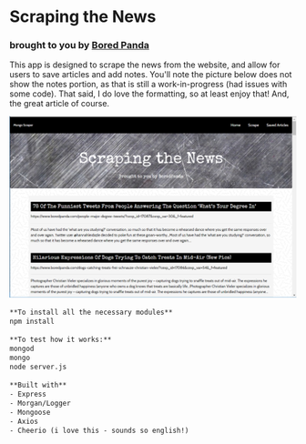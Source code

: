 # Scraping the News
### brought to you by [Bored Panda](https://www.boredpanda.com/)

This app is designed to scrape the news from the website, and allow for users to save articles and add notes.  You'll note the picture below does not show the notes portion, as that is still a work-in-progress (had issues with some code).  That said, I do love the formatting, so at least enjoy that!  And, the great article of course.

![](/public/images/site1.PNG)



```node
**To install all the necessary modules**
npm install

**To test how it works:**
mongod
mongo
node server.js

**Built with**
- Express
- Morgan/Logger
- Mongoose
- Axios
- Cheerio (i love this - sounds so english!)
```

